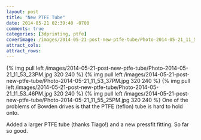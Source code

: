 ```yaml
---
layout: post
title: "New PTFE Tube"
date: 2014-05-21 02:39:40 -0700
comments: true
categories: [3dprinting, ptfe]
coverimage: /images/2014-05-21-post-new-ptfe-tube/Photo-2014-05-21_11_53_37PM.jpg
attract_cols:
attract_rows:
---
```

{% img pull left /images/2014-05-21-post-new-ptfe-tube/Photo-2014-05-21_11_53_23PM.jpg 320 240 %}
{% img pull left /images/2014-05-21-post-new-ptfe-tube/Photo-2014-05-21_11_53_37PM.jpg 320 240 %}
{% img pull left /images/2014-05-21-post-new-ptfe-tube/Photo-2014-05-21_11_53_46PM.jpg 320 240 %}
{% img pull left /images/2014-05-21-post-new-ptfe-tube/Photo-2014-05-21_11_55_25PM.jpg 320 240 %}
One of the problems of Bowden drives is that the PTFE (teflon) tube is hard to hold onto.

Added a larger PTFE tube (thanks Tiago!) and a new pressfit fitting. So far so good.